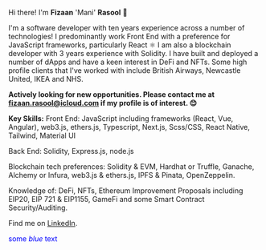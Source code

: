 Hi there! I'm **Fizaan** 'Mani' **Rasool** 👋 

I'm a software developer with ten years experience across a number of technologies!
I predominantly work Front End with a preference for JavaScript frameworks, particularly React ⚛️
I am also a blockchain developer with 3 years experience with Solidity. I have built and deployed a number of dApps and have a keen interest in DeFi and NFTs. Some high profile clients that I've worked with include British Airways, Newcastle United, IKEA and NHS.

**Actively looking for new opportunities. Please contact me at <fizaan.rasool@icloud.com> if my profile is of interest. 😊**

**Key Skills:**
Front End: JavaScript including frameworks (React, Vue, Angular), web3.js, ethers.js, Typescript, Next.js, Scss/CSS, React Native, Tailwind, Material UI

Back End: Solidity, Express.js, node.js

Blockchain tech preferences: Solidity & EVM, Hardhat or Truffle, Ganache, Alchemy or Infura, web3.js & ethers.js, IPFS & Pinata, OpenZeppelin.

Knowledge of: DeFi, NFTs, Ethereum Improvement Proposals including EIP20, EIP 721 & EIP1155, GameFi and some Smart Contract Security/Auditing.

Find me on [LinkedIn](https://www.linkedin.com/in/fizaan-rasool/).

<span style="color:blue">some *blue* text</span>
<!--
**astroblockmani/astroblockmani** is a ✨ _special_ ✨ repository because its `README.md` (this file) appears on your GitHub profile.

Here are some ideas to get you started:

- 🔭 I’m currently working on ...
- 🌱 I’m currently learning ...
- 👯 I’m looking to collaborate on ...
- 🤔 I’m looking for help with ...
- 💬 Ask me about ...
- 📫 How to reach me: ...
- 😄 Pronouns: ...
- ⚡ Fun fact: ...
-->
